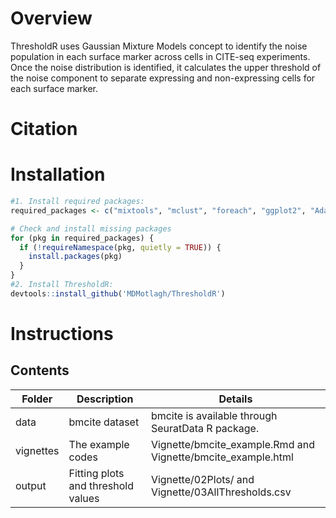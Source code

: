 # Overview
ThresholdR uses Gaussian Mixture Models concept to identify the noise population in each surface marker across cells in CITE-seq experiments. Once the noise distribution is identified, it calculates the upper threshold of the noise component to separate expressing and non-expressing cells for each surface marker. 
# Citation
# Installation
```r
#1. Install required packages:
required_packages <- c("mixtools", "mclust", "foreach", "ggplot2", "AdaptGauss")

# Check and install missing packages
for (pkg in required_packages) {
  if (!requireNamespace(pkg, quietly = TRUE)) {
    install.packages(pkg)
  }
}
#2. Install ThresholdR:
devtools::install_github('MDMotlagh/ThresholdR')
```
# Instructions
## Contents
| Folder | Description | Details |
| --------------- | --------------- | --------------- |
| data   | bmcite dataset   | bmcite is available through SeuratData R package.   |
| vignettes   | The example codes  |  Vignette/bmcite_example.Rmd and Vignette/bmcite_example.html  |
| output   | Fitting plots and threshold values  |  Vignette/02Plots/  and Vignette/03AllThresholds.csv|


